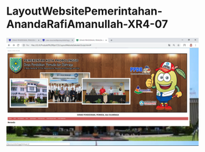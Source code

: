 # LayoutWebsitePemerintahan-AnandaRafiAmanullah-XR4-07
![alttetx](https://github.com/Anandarafi/LayoutWebsitePemerintahan-AnandaRafiAmanullah-XR4-07/blob/master/screenshoot.PNG)
